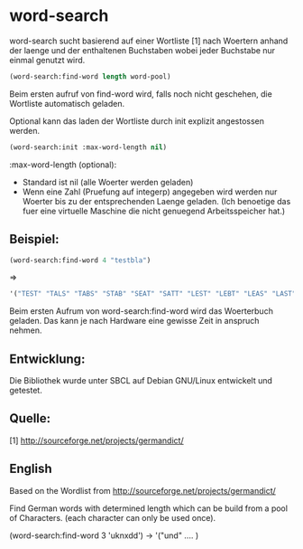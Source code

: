 # word-search

word-search sucht basierend auf einer Wortliste [1] nach Woertern anhand der laenge und der enthaltenen Buchstaben wobei jeder Buchstabe nur einmal genutzt wird.

```cl
(word-search:find-word length word-pool)
```
Beim ersten aufruf von find-word wird, falls noch nicht geschehen, die Wortliste automatisch geladen.


Optional kann das laden der Wortliste durch init explizit angestossen werden.
```cl
(word-search:init :max-word-length nil)
```
:max-word-length (optional):
* Standard ist nil (alle Woerter werden geladen)
* Wenn eine Zahl (Pruefung auf integerp) angegeben wird werden nur Woerter bis zu der entsprechenden Laenge geladen. (Ich benoetige das fuer eine virtuelle Maschine die nicht genuegend Arbeitsspeicher hat.)



## Beispiel:

```cl
(word-search:find-word 4 "testbla")
```
=>
```cl
'("TEST" "TALS" "TABS" "STAB" "SEAT" "SATT" "LEST" "LEBT" "LEAS" "LAST" "LAST" "LABT" "LABE" "ETAT" "ELSA" "ELBA" "BETT" "BETA" "BELT" "BEAT" "BEAS" "BAST" "BASE" "ALTE" "ALBE" "ABEL")
```

Beim ersten Aufrum von word-search:find-word wird das Woerterbuch geladen. 
Das kann je nach Hardware eine gewisse Zeit in anspruch nehmen.




## Entwicklung:
Die Bibliothek wurde unter SBCL auf Debian GNU/Linux entwickelt und getestet.


## Quelle:
[1] http://sourceforge.net/projects/germandict/



## English
Based on the Wordlist from http://sourceforge.net/projects/germandict/

Find German words with determined length which can be build from a pool of Characters.
(each character can only be used once).

(word-search:find-word 3 'uknxdd') -> '("und" .... )